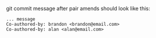 git commit message after pair amends should look like this:

```
... message
Co-authored-by: brandon <brandon@email.com>
Co-authored-by: alan <alan@email.com>
```
